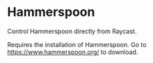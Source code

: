 # Hammerspoon

Control Hammerspoon directly from Raycast.

Requires the installation of Hammerspoon. Go to https://www.hammerspoon.org/ to download.
